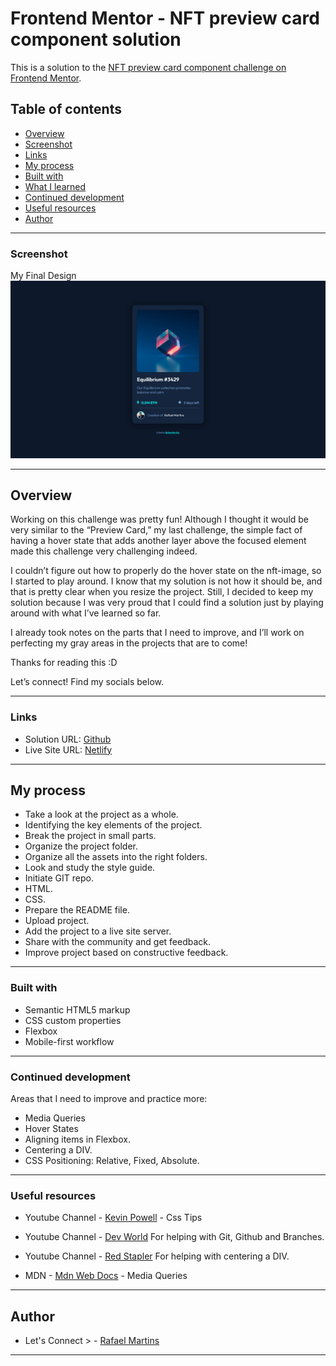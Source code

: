 # Frontend Mentor - NFT preview card component solution

This is a solution to the [NFT preview card component challenge on Frontend Mentor](https://www.frontendmentor.io/challenges/nft-preview-card-component-SbdUL_w0U).

## Table of contents

- [Overview](#overview)
- [Screenshot](#screenshot)
- [Links](#links)
- [My process](#my-process)
- [Built with](#built-with)
- [What I learned](#what-i-learned)
- [Continued development](#continued-development)
- [Useful resources](#useful-resources)
- [Author](#author)

---

### Screenshot

My Final Design![My Final Design](./design/Rafael%20-%20Final%20Design.png)

---

## Overview

Working on this challenge was pretty fun! Although I thought it would be very similar to the “Preview Card,” my last challenge, the simple fact of having a hover state that adds another layer above the focused element made this challenge very challenging indeed.

I couldn’t figure out how to properly do the hover state on the nft-image, so I started to play around. I know that my solution is not how it should be, and that is pretty clear when you resize the project. Still, I decided to keep my solution because I was very proud that I could find a solution just by playing around with what I’ve learned so far.

I already took notes on the parts that I need to improve, and I’ll work on perfecting my gray areas in the projects that are to come!

Thanks for reading this :D

Let’s connect! 
Find my socials below.

---

### Links

- Solution URL: [Github](https://github.com/Rafaelbpm/frontendmentor-nft-preview-card)
- Live Site URL: [Netlify](https://rafa-nft-card.netlify.app/)

---

## My process

- Take a look at the project as a whole.
- Identifying the key elements of the project.
- Break the project in small parts.
- Organize the project folder.
- Organize all the assets into the right folders.
- Look and study the style guide.
- Initiate GIT repo.
- HTML.
- CSS.
- Prepare the README file.
- Upload project.
- Add the project to a live site server.
- Share with the community and get feedback.
- Improve project based on constructive feedback.

---

### Built with

- Semantic HTML5 markup
- CSS custom properties
- Flexbox
- Mobile-first workflow

---

### Continued development

Areas that I need to improve and practice more:

- Media Queries
- Hover States
- Aligning items in Flexbox.
- Centering a DIV.
- CSS Positioning: Relative, Fixed, Absolute.

---

### Useful resources

- Youtube Channel - [Kevin Powell](https://www.youtube.com/channel/UCJZv4d5rbIKd4QHMPkcABCw) - Css Tips

- Youtube Channel - [Dev World](https://www.youtube.com/channel/UCrm-HTaESqxJXyxMcZFOHng) For helping with Git, Github and Branches.

- Youtube Channel - [Red Stapler](https://www.youtube.com/c/RedStapler_channel) For helping with centering a DIV.

- MDN - [Mdn Web Docs](https://developer.mozilla.org/pt-BR/docs/Web/CSS/Media_Queries/Using_media_queries) - Media Queries

---

## Author

- Let's Connect > - [Rafael Martins](https://linktr.ee/kodamob)

---
